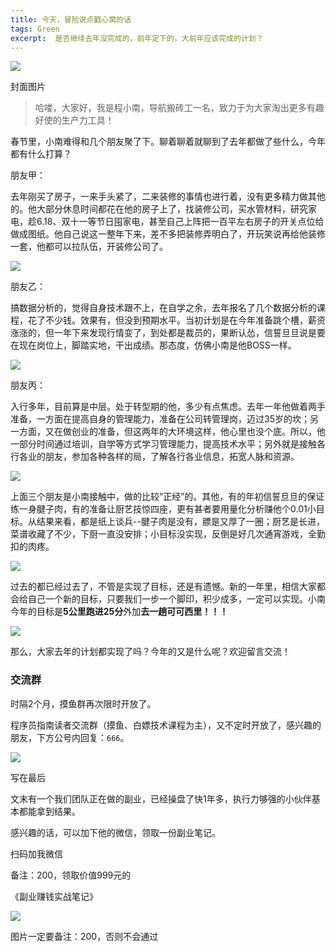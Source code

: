 ```yaml
---
title: 今天，冒险说点戳心窝的话
tags: Green
excerpt:  是否继续去年没完成的，前年定下的，大前年应该完成的计划？
---
```


![](https://navtool.gitee.io/blog/assets/imgs/20230116/000.jpg)

封面图片


> 哈喽，大家好，我是程小南，导航搬砖工一名，致力于为大家淘出更多有趣好使的生产力工具！

春节里，小南难得和几个朋友聚了下。聊着聊着就聊到了去年都做了些什么，今年都有什么打算？

   朋友甲：

   去年刚买了房子，一来手头紧了，二来装修的事情也进行着，没有更多精力做其他的。他大部分休息时间都花在他的房子上了，找装修公司，买水管材料，研究家电，趁6.18、双十一等节日囤家电，甚至自己上阵把一百平左右房子的开关点位给做成图纸。他自己说这一整年下来，差不多把装修弄明白了，开玩笑说再给他装修一套，他都可以拉队伍，开装修公司了。

![](https://navtool.gitee.io/blog/assets/imgs/20230116/001.jpg)

   朋友乙：

   搞数据分析的，觉得自身技术跟不上，在自学之余，去年报名了几个数据分析的课程，花了不少钱。效果有，但没到预期水平。当初计划是在今年准备跳个槽，薪资涨涨的，但一年下来发现行情变了，到处都是裁员的，果断认怂，信誓旦旦说是要在现在岗位上，脚踏实地，干出成绩。那态度，仿佛小南是他BOSS一样。

![](https://navtool.gitee.io/blog/assets/imgs/20230116/002.jpg)

   朋友丙：

   入行多年，目前算是中层。处于转型期的他，多少有点焦虑。去年一年他做着两手准备，一方面在提高自身的管理能力，准备在公司转管理岗，迈过35岁的坎；另一方面，又在做创业的准备，但这两年的大环境这样，他心里也没个底。所以，他一部分时间通过培训，自学等方式学习管理能力，提高技术水平；另外就是接触各行各业的朋友，参加各种各样的局，了解各行各业信息，拓宽人脉和资源。

![](https://navtool.gitee.io/blog/assets/imgs/20230116/003.jpg)

   上面三个朋友是小南接触中，做的比较“正经”的。其他，有的年初信誓旦旦的保证练一身腱子肉，有的准备让厨艺技惊四座，更有甚者要用量化分析赚他个0.01小目标。从结果来看，都是纸上谈兵--腱子肉是没有，膘是又厚了一圈；厨艺是长进，菜谱收藏了不少，下厨一直没安排；小目标没实现，反倒是好几次通宵游戏，全勤扣的肉疼。

![](https://navtool.gitee.io/blog/assets/imgs/20230116/004.jpg)

   过去的都已经过去了，不管是实现了目标，还是有遗憾。新的一年里，相信大家都会给自己一个新的目标，只要我们一步一个脚印，积少成多，一定可以实现。小南今年的目标是**5公里跑进25分**外加**去一趟可可西里！！！**

![](https://navtool.gitee.io/blog/assets/imgs/20230116/005.jpg)


   那么，大家去年的计划都实现了吗？今年的又是什么呢？欢迎留言交流！

### 交流群

时隔2个月，摸鱼群再次限时开放了。

程序员指南读者交流群（摸鱼、白嫖技术课程为主），又不定时开放了，感兴趣的朋友，下方公号内回复：`666`。

![](https://navtool.gitee.io/blog/assets/imgs/20221027/111.jpg)


写在最后

文末有一个我们团队正在做的副业，已经操盘了快1年多，执行力够强的小伙伴基本都能拿到结果。

感兴趣的话，可以加下他的微信，领取一份副业笔记。

扫码加我微信

备注：200，领取价值999元的

《副业赚钱实战笔记》

![](https://navtool.gitee.io/blog/assets/imgs/20221222/640.png)

图片一定要备注：200，否则不会通过
